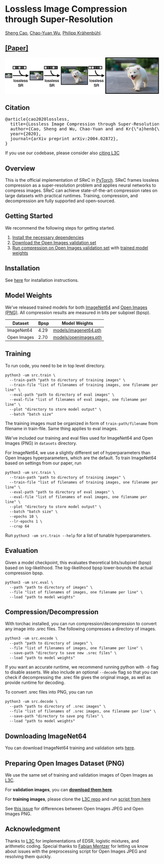 # Lossless Image Compression through Super-Resolution  <br>
[Sheng Cao](https://caoscott.github.io/),
[Chao-Yuan Wu](https://www.cs.utexas.edu/~cywu/), 
[Philipp Kr&auml;henb&uuml;hl](http://www.philkr.net/).  
## [[Paper]](https://arxiv.org/abs/2004.02872) ## 

<div align="center">
  <img src="figs/concept_fig.png" />
</div>

## Citation
<pre>
@article{cao2020lossless,
  title={Lossless Image Compression through Super-Resolution},
  author={Cao, Sheng and Wu, Chao-Yuan and and Kr{\"a}henb{\"u}hl, Philipp},
  year={2020},
  journal={arXiv preprint arXiv:2004.02872},
}
</pre>

If you use our codebase, please consider also [citing L3C](https://github.com/fab-jul/L3C-PyTorch#citation)

## Overview
This is the official implementation of SReC in [PyTorch](http://pytorch.org/). 
SReC frames lossless compression as a super-resolution problem and applies neural networks to compress images. 
SReC can achieve state-of-the-art compression rates on large datasets with practical runtimes. 
Training, compression, and decompression are fully supported and open-sourced.

## Getting Started
We recommend the following steps for getting started.

1. [Install the necessary dependencies](INSTALL.md)
2. [Download the Open Images validation set](http://data.vision.ee.ethz.ch/mentzerf/validation_sets_lossless/val_oi_500_r.tar.gz)
3. [Run compression on Open Images validation set](#compressiondecompression) with [trained model weights](#model-weights)

## Installation
See [here](INSTALL.md) for installation instructions.

## Model Weights
We've released trained models for both [ImageNet64](https://arxiv.org/abs/1707.08819) and [Open Images (PNG)](https://storage.googleapis.com/openimages/web/index.html). 
All compression results are measured in bits per subpixel (bpsp).

| Dataset | Bpsp | Model Weights |
| ----------- | ---- | ---------------------- |
| ImageNet64 | 4.29 | [models/imagenet64.pth](models/imagenet64.pth) |
| Open Images | 2.70 | [models/openimages.pth](models/openimages.pth) |

## Training
To run code, you need to be in top level directory.
```
python3 -um src.train \
  --train-path "path to directory of training images" \
  --train-file "list of filenames of training images, one filename per line" \
  --eval-path "path to directory of eval images" \
  --eval-file "list of filenames of eval images, one filename per line" \
  --plot "directory to store model output" \
  --batch "batch size"
```

The training images must be organized in form of `train-path/filename` from filename in train-file. Same thing applies to eval images.

We've included our training and eval files used for ImageNet64 and Open Images (PNG) in `datasets` directory. 

For ImageNet64, we use a slightly different set of hyperparameters than Open Images hyperparameters, which are the default. To train ImageNet64 based on settings from our paper, run 
```
python3 -um src.train \
  --train-path "path to directory of training images" \
  --train-file "list of filenames of training images, one filename per line" \
  --eval-path "path to directory of eval images" \
  --eval-file "list of filenames of eval images, one filename per line" \
  --plot "directory to store model output" \
  --batch "batch size" \
  --epochs 10 \
  --lr-epochs 1 \
  --crop 64
```

Run `python3 -um src.train --help` for a list of tunable hyperparameters.

## Evaluation
Given a model checkpoint, this evaluates theoretical bits/subpixel (bpsp) based on log-likelihood. The log-likelihood bpsp lower-bounds the actual compression bpsp.
```
python3 -um src.eval \
  --path "path to directory of images" \
  --file "list of filenames of images, one filename per line" \
  --load "path to model weights"
```

## Compression/Decompression

With torchac installed, you can run compression/decompression to convert any image into .srec files.
The following compresses a directory of images.
```
python3 -um src.encode \
  --path "path to directory of images" \ 
  --file "list of filenames of images, one filename per line" \
  --save-path "directory to save new .srec files" \
  --load "path to model weights"
```
If you want an accurate runtime, we recommend running python with `-O` flag to disable asserts.
We also include an optional `--decode` flag so that you can check if decompressing the .srec file gives the original image, as well as provide runtime for decoding.

To convert .srec files into PNG, you can run
```
python3 -um src.decode \
  --path "path to directory of .srec images" \ 
  --file "list of filenames of .srec images, one filename per line" \
  --save-path "directory to save png files" \
  --load "path to model weights"
```

## Downloading ImageNet64
You can download ImageNet64 training and validation sets [here](http://www.image-net.org/small/download.php).

## Preparing Open Images Dataset (PNG)
We use the same set of training and validation images of Open Images as [L3C](https://github.com/fab-jul/L3C-PyTorch). 

For **validation images**, you can [**download them here**](http://data.vision.ee.ethz.ch/mentzerf/validation_sets_lossless/val_oi_500_r.tar.gz).

For **training images**, please clone the [L3C repo](https://github.com/fab-jul/L3C-PyTorch/) and run [script from here](https://github.com/fab-jul/L3C-PyTorch#prepare-open-images-for-training)

See [this issue](https://github.com/fab-jul/L3C-PyTorch/issues/14) for differences between Open Images JPEG and Open Images PNG.

## Acknowledgment
Thanks to [L3C](https://github.com/fab-jul/L3C-PyTorch) for implementations of EDSR, logistic mixtures, and arithmetic coding.
Special thanks to [Fabian Mentzer](https://github.com/fab-jul) for letting us know about issues with the preprocessing script for Open Images JPEG and resolving them quickly.
